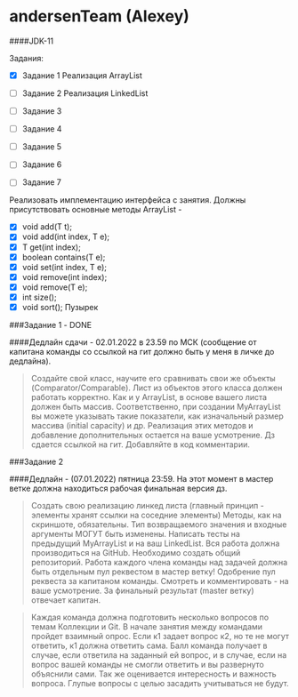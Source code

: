 # andersenTeam (Alexey)
####JDK-11

Задания:
* [X] Задание 1 Реализация ArrayList
* [ ] Задание 2 Реализация LinkedList
* [ ] Задание 3 
* [ ] Задание 4 
* [ ] Задание 5 
* [ ] Задание 6 
* [ ] Задание 7 


Реализовать имплементацию интерфейса с занятия.
Должны присутствовать основные методы ArrayList - 
* [X] void add(T t);
* [X] void add(int index, T e);
* [X] T get(int index);
* [X] boolean contains(T e);
* [X] void set(int index, T e);
* [X] void remove(int index);
* [X] void remove(T e);
* [X] int size();
* [X] void sort(); Пузырек

###Задание 1 - DONE

####Дедлайн сдачи - 02.01.2022 в 23.59 по МСК (сообщение от капитана команды со ссылкой на гит должно быть у меня в личке до дедлайна).

>Создайте свой класс, научите его сравнивать свои же объекты (Comparator/Comparable). Лист из объектов этого класса должен работать корректно.
Как и у ArrayList, в основе вашего листа должен быть массив.
Соответственно, при создании MyArrayList вы можете указывать такие показатели, как изначальный размер массива (initial capacity) и др.
Реализация этих методов и добавление дополнительных остается на ваше усмотрение.
Дз сдается ссылкой на гит. Добавляйте в код комментарии.


###Задание 2

####Дедлайн - (07.01.2022) пятница 23:59. На этот момент в мастер ветке должна находиться рабочая финальная версия дз.

>Создать свою реализацию линкед листа (главный принцип - элементы хранят ссылки на соседние элементы)
Методы, как на скриншоте, обязательны. Тип возвращаемого значения и входные аргументы МОГУТ быть изменены.
Написать тесты на предыдущий MyArrayList и на ваш LinkedList.
Вся работа должна производиться на GitHub. Необходимо создать общий репозиторий. Работа каждого члена команды над задачей должна быть отдельным пул реквестом в мастер ветку! Одобрение пул реквеста за капитаном команды. Смотреть и комментировать - на ваше усмотрение.
За финальный результат (master ветку) отвечает капитан.

>Каждая команда должна подготовить несколько вопросов по темам Коллекции и Git.
В начале занятия между командами пройдет взаимный опрос. Если к1 задает вопрос к2, но те не могут ответить, к1 должна ответить сама. Балл команда получает в случае, если ответила на заданный ей вопрос, и в случае, если на вопрос вашей команды не смогли ответить и вы развернуто объяснили сами. Так же оценивается интересность и важность вопроса. Глупые вопросы с целью засадить учитываться не будут.


